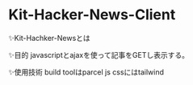 # Kit-Hacker-News-Client

✨Kit-Hachker-Newsとは

✨目的
javascriptとajaxを使って記事をGETし表示する。

✨使用技術
build toolはparcel js
cssにはtailwind